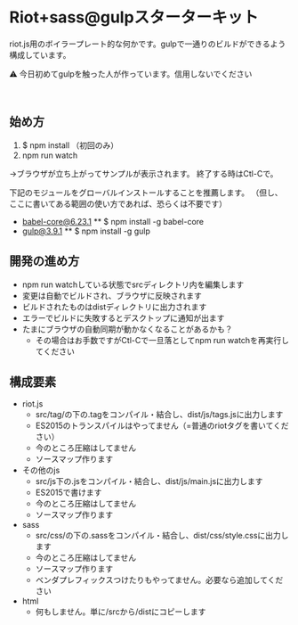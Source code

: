 

# Riot+sass@gulpスターターキット
riot.js用のボイラープレート的な何かです。gulpで一通りのビルドができるよう構成しています。


⚠️
️️️今日初めてgulpを触った人が作っています。信用しないでください

️

## 始め方

1. $ npm install （初回のみ）
1. npm run watch

→ブラウザが立ち上がってサンプルが表示されます。
終了する時はCtl-Cで。

下記のモジュールをグローバルインストールすることを推薦します。
（但し、ここに書いてある範囲の使い方であれば、恐らくは不要です）

* babel-core@6.23.1
    ** $ npm install -g babel-core
* gulp@3.9.1
    ** $ npm install -g gulp


## 開発の進め方

* npm run watchしている状態でsrcディレクトリ内を編集します
* 変更は自動でビルドされ、ブラウザに反映されます
* ビルドされたものはdistディレクトリに出力されます
* エラーでビルドに失敗するとデスクトップに通知が出ます
* たまにブラウザの自動同期が動かなくなることがあるかも？
    * その場合はお手数ですがCtl-Cで一旦落としてnpm run watchを再実行してください


## 構成要素

* riot.js
    * src/tag/の下の.tagをコンパイル・結合し、dist/js/tags.jsに出力します
    * ES2015のトランスパイルはやってません（=普通のriotタグを書いてください）
    * 今のところ圧縮はしてません
    * ソースマップ作ります
* その他のjs
    * src/js下の.jsをコンパイル・結合し、dist/js/main.jsに出力します
    * ES2015で書けます
    * 今のところ圧縮はしてません
    * ソースマップ作ります
* sass
    * src/css/の下の.sassをコンパイル・結合し、dist/css/style.cssに出力します
    * 今のところ圧縮はしてません
    * ソースマップ作ります
    * ベンダプレフィックスつけたりもやってません。必要なら追加してください
* html
    * 何もしません。単に/srcから/distにコピーします



